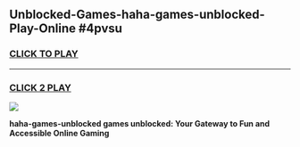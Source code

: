 
## Unblocked-Games-haha-games-unblocked-Play-Online #4pvsu
<h3>
<a href="https://news.freeplayer.one?title=haha-games-unblocked&ref=3">CLICK TO PLAY</a></h3>
<hr>

<h3>
<a href="https://news.freeplayer.one?title=haha-games-unblocked&ref=3">CLICK 2 PLAY</a>
  
</h3>

<a href="https://news.freeplayer.one?title=haha-games-unblocked&ref=3"><img src="https://clearcache.store/games.png"></a>


**haha-games-unblocked games unblocked: Your Gateway to Fun and Accessible Online Gaming**
